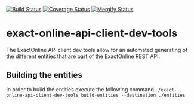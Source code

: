 [![Build Status](https://api.travis-ci.com/DannyvdSluijs/exact-online-api-client-dev-tools.svg?branch=master)](https://travis-ci.com/DannyvdSluijs/exact-online-api-client-dev-tools) 
[![Coverage Status](https://coveralls.io/repos/github/DannyvdSluijs/exact-online-api-client-dev-tools/badge.svg)](https://coveralls.io/github/DannyvdSluijs/exact-online-api-client-dev-tools) 
[![Mergify Status](https://img.shields.io/endpoint.svg?url=https://dashboard.mergify.io/badges/DannyvdSluijs/exact-online-api-client-dev-tools&style=flat)](https://mergify.io)

# exact-online-api-client-dev-tools
The ExactOnline API client dev tools allow for an automated
generating of the different entities that are part of the ExactOnline
REST API.

## Building the entities
In order to build the entities execute the following command
`./exact-online-api-client-dev-tools build-entities --destination ./entities`  